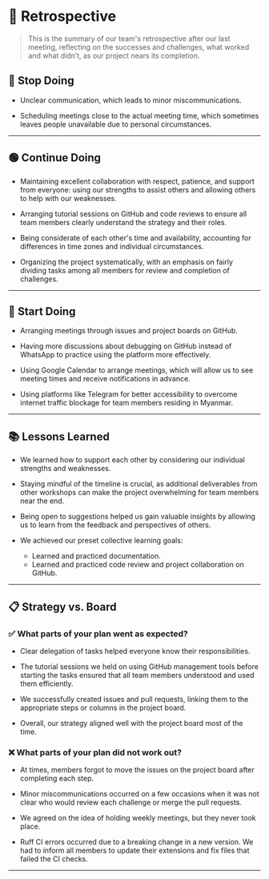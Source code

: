 <!-- this template is for inspiration, feel free to change it however you like! -->

# 🚀 Retrospective

> This is the summary of our team's retrospective after our last meeting,
reflecting on the successes and challenges, what worked and what didn’t, as our
project nears its completion.

## 🚫 Stop Doing

- Unclear communication, which leads to minor miscommunications.

- Scheduling meetings close to the actual meeting time, which sometimes leaves
people unavailable due to personal circumstances.

---

## 🟢 Continue Doing

- Maintaining excellent collaboration with respect, patience, and support from
everyone: using our strengths to assist others and allowing others to help with
our weaknesses.

- Arranging tutorial sessions on GitHub and code reviews to ensure all team
members clearly understand the strategy and their roles.

- Being considerate of each other's time and availability, accounting for
differences in time zones and individual circumstances.

- Organizing the project systematically, with an emphasis on fairly dividing
tasks among all members for review and completion of challenges.

---

## 🚀 Start Doing

- Arranging meetings through issues and project boards on GitHub.

- Having more discussions about debugging on GitHub instead of WhatsApp to
practice using the platform more effectively.

- Using Google Calendar to arrange meetings, which will allow us to see meeting
times and receive notifications in advance.

- Using platforms like Telegram for better accessibility to overcome internet
traffic blockage for team members residing in Myanmar.

---

## 📚 Lessons Learned

- We learned how to support each other by considering our individual strengths
and weaknesses.

- Staying mindful of the timeline is crucial, as additional deliverables from
other workshops can make the project overwhelming for team members near the end.

- Being open to suggestions helped us gain valuable insights by allowing us to
learn from the feedback and perspectives of others.

- We achieved our preset collective learning goals:
  - Learned and practiced documentation.
  - Learned and practiced code review and project collaboration on GitHub.

---

## 📋 Strategy vs. Board

### ✅ What parts of your plan went as expected?

- Clear delegation of tasks helped everyone know their responsibilities.

- The tutorial sessions we held on using GitHub management tools before starting
the tasks ensured that all team members understood and used them efficiently.

- We successfully created issues and pull requests, linking them to the
appropriate steps or columns in the project board.

- Overall, our strategy aligned well with the project board most of the time.

### ❌ What parts of your plan did not work out?

- At times, members forgot to move the issues on the project board after
completing each step.

- Minor miscommunications occurred on a few occasions when it was not clear who
would review each challenge or merge the pull requests.

- We agreed on the idea of holding weekly meetings, but they never took place.

- Ruff CI errors occurred due to a breaking change in a new version. We had to
inform all members to update their extensions and fix files that failed the CI checks.

---
